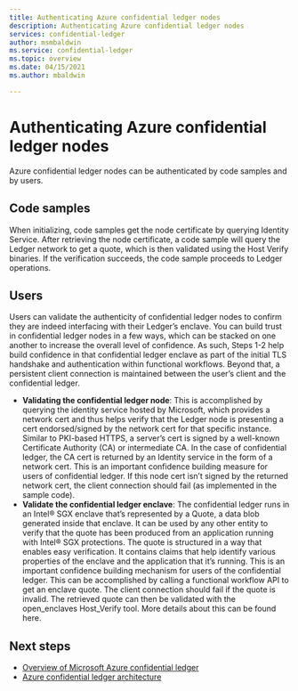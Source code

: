 ```yaml
---
title: Authenticating Azure confidential ledger nodes
description: Authenticating Azure confidential ledger nodes
services: confidential-ledger
author: msmbaldwin
ms.service: confidential-ledger
ms.topic: overview
ms.date: 04/15/2021
ms.author: mbaldwin

---
```

# Authenticating Azure confidential ledger nodes

Azure confidential ledger nodes can be authenticated by code samples and by users.

## Code samples

When initializing, code samples get the node certificate by querying Identity Service. After retrieving the node certificate, a code sample will query the Ledger network to get a quote, which is then validated using the Host Verify binaries. If the verification succeeds, the code sample proceeds to Ledger operations.

## Users

Users can validate the authenticity of confidential ledger nodes to confirm they are indeed interfacing with their Ledger’s enclave. You can build trust in confidential ledger nodes in a few ways, which can be stacked on one another to increase the overall level of confidence. As such, Steps 1-2 help build confidence in that confidential ledger enclave as part of the initial TLS handshake and authentication within functional workflows. Beyond that, a persistent client connection is maintained between the user’s client and the confidential ledger.

- **Validating the confidential ledger node**: This is accomplished by querying the identity service hosted by Microsoft, which provides a network cert and thus helps verify that the Ledger node is presenting a cert endorsed/signed by the network cert for that specific instance. Similar to PKI-based HTTPS, a server’s cert is signed by a well-known Certificate Authority (CA) or intermediate CA. In the case of confidential ledger, the CA cert is returned by an Identity service in the form of a network cert. This is an important confidence building measure for users of confidential ledger. If this node cert isn’t signed by the returned network cert, the client connection should fail (as implemented in the sample code).
- **Validate the confidential ledger enclave**: The confidential ledger runs in an Intel® SGX enclave that’s represented by a Quote, a data blob generated inside that enclave. It can be used by any other entity to verify that the quote has been produced from an application running with Intel® SGX protections. The quote is structured in a way that enables easy verification. It contains claims that help identify various properties of the enclave and the application that it’s running. This is an important confidence building mechanism for users of the confidential ledger. This can be accomplished by calling a functional workflow API to get an enclave quote. The client connection should fail if the quote is invalid. The retrieved quote can then be validated with the open_enclaves Host_Verify tool. More details about this can be found here.

## Next steps

- [Overview of Microsoft Azure confidential ledger](overview.md)
- [Azure confidential ledger architecture](architecture.md)

